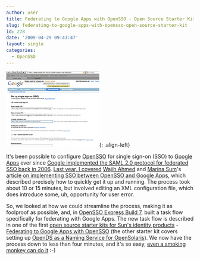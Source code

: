```yaml
---
author: user
title: Federating to Google Apps with OpenSSO - Open Source Starter Kit
slug: federating-to-google-apps-with-opensso-open-source-starter-kit
id: 278
date: '2009-04-29 09:43:47'
layout: single
categories:
  - OpenSSO
---
```


[![](images/GoogleSSO.png)](http://www.sun.com/offers/details/google_apps_opensso.xml){: .align-left}

It's been possible to configure [OpenSSO](http://opensso.org/) for single sign-on (SSO) to [Google Apps](http://www.google.com/apps/intl/en/business/index.html) ever since [Google implemented the SAML 2.0 protocol for federated SSO back in 2006](http://groups.google.com/group/google-apps-apis/msg/d786b9695c9130da?hl=en). [Last year, I covered](federated-single-sign-on-for-google-apps-in-opensso) [Wajih Ahmed](http://blogs.sun.com/wahmed/) and [Marina Sum](http://weblogs.java.net/blog/marinasum/)'s [article on implementing SSO between OpenSSO and Google Apps](http://developers.sun.com/identity/reference/techart/google-apps.html), which described precisely how to quickly get it up and running. The process took about 10 or 15 minutes, but involved editing an XML configuration file, which does introduce some, uh, opportunity for user error.

So, we looked at how we could streamline the process, making it as foolproof as possible, and, in [OpenSSO Express Build 7](out-now-opensso-express-build-7), built a task flow specifically for federating with Google Apps. The new task flow is described in one of the first [open source starter kits for Sun's identity products](http://developers.sun.com/identity/reference/starterkits/index.jsp) - [Federating to Google Apps with OpenSSO](http://www.sun.com/offers/details/google_apps_opensso.xml) (the other starter kit covers setting up [OpenDS as a Naming Service for OpenSolaris](http://www.sun.com/offers/details/setting_up_opends.xml)). We now have the process down to less than four minutes, and it's so easy, [even a smoking monkey can do it](http://blogs.sun.com/raskin/entry/federated_single_sign_on_to) :-)